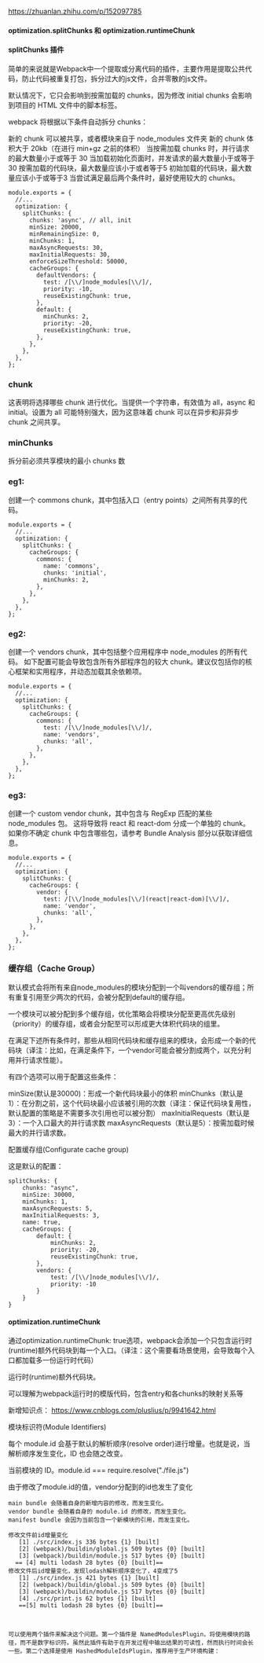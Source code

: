 https://zhuanlan.zhihu.com/p/152097785


####  optimization.splitChunks 和 optimization.runtimeChunk

#### splitChunks 插件

简单的来说就是Webpack中一个提取或分离代码的插件，主要作用是提取公共代码，防止代码被重复打包，拆分过大的js文件，合并零散的js文件。

默认情况下，它只会影响到按需加载的 chunks，因为修改 initial chunks 会影响到项目的 HTML 文件中的脚本标签。

webpack 将根据以下条件自动拆分 chunks：

新的 chunk 可以被共享，或者模块来自于 node_modules 文件夹
新的 chunk 体积大于 20kb（在进行 min+gz 之前的体积）
当按需加载 chunks 时，并行请求的最大数量小于或等于 30
当加载初始化页面时，并发请求的最大数量小于或等于 30
按需加载的代码块，最大数量应该小于或者等于5
初始加载的代码块，最大数量应该小于或等于3
当尝试满足最后两个条件时，最好使用较大的 chunks。


```
module.exports = {
  //...
  optimization: {
    splitChunks: {
      chunks: 'async', // all, init
      minSize: 20000,
      minRemainingSize: 0,
      minChunks: 1,
      maxAsyncRequests: 30,
      maxInitialRequests: 30,
      enforceSizeThreshold: 50000,
      cacheGroups: {
        defaultVendors: {
          test: /[\\/]node_modules[\\/]/,
          priority: -10,
          reuseExistingChunk: true,
        },
        default: {
          minChunks: 2,
          priority: -20,
          reuseExistingChunk: true,
        },
      },
    },
  },
};

```
### chunk
这表明将选择哪些 chunk 进行优化。当提供一个字符串，有效值为 all，async 和 initial。设置为 all 可能特别强大，因为这意味着 chunk 可以在异步和非异步 chunk 之间共享。


### minChunks

拆分前必须共享模块的最小 chunks 数


### eg1:
创建一个 commons chunk，其中包括入口（entry points）之间所有共享的代码。
```
module.exports = {
  //...
  optimization: {
    splitChunks: {
      cacheGroups: {
        commons: {
          name: 'commons',
          chunks: 'initial',
          minChunks: 2,
        },
      },
    },
  },
};

```

### eg2:
创建一个 vendors chunk，其中包括整个应用程序中 node_modules 的所有代码。
如下配置可能会导致包含所有外部程序包的较大 chunk。建议仅包括你的核心框架和实用程序，并动态加载其余依赖项。

```
module.exports = {
  //...
  optimization: {
    splitChunks: {
      cacheGroups: {
        commons: {
          test: /[\\/]node_modules[\\/]/,
          name: 'vendors',
          chunks: 'all',
        },
      },
    },
  },
};

```




### eg3:
创建一个 custom vendor chunk，其中包含与 RegExp 匹配的某些 node_modules 包。
这将导致将 react 和 react-dom 分成一个单独的 chunk。 如果你不确定 chunk 中包含哪些包，请参考 Bundle Analysis 部分以获取详细信息。
```
module.exports = {
  //...
  optimization: {
    splitChunks: {
      cacheGroups: {
        vendor: {
          test: /[\\/]node_modules[\\/](react|react-dom)[\\/]/,
          name: 'vendor',
          chunks: 'all',
        },
      },
    },
  },
};
```


### 缓存组（Cache Group）

默认模式会将所有来自node_modules的模块分配到一个叫vendors的缓存组；所有重复引用至少两次的代码，会被分配到default的缓存组。

一个模块可以被分配到多个缓存组，优化策略会将模块分配至更高优先级别（priority）的缓存组，或者会分配至可以形成更大体积代码块的组里。


在满足下述所有条件时，那些从相同代码块和缓存组来的模块，会形成一个新的代码块（译注：比如，在满足条件下，一个vendor可能会被分割成两个，以充分利用并行请求性能）。

有四个选项可以用于配置这些条件：

minSize(默认是30000)：形成一个新代码块最小的体积
minChunks（默认是1）：在分割之前，这个代码块最小应该被引用的次数（译注：保证代码块复用性，默认配置的策略是不需要多次引用也可以被分割）
maxInitialRequests（默认是3）：一个入口最大的并行请求数
maxAsyncRequests（默认是5）：按需加载时候最大的并行请求数。


配置缓存组(Configurate cache group)

这是默认的配置：
```
splitChunks: {
    chunks: "async",
    minSize: 30000,
    minChunks: 1,
    maxAsyncRequests: 5,
    maxInitialRequests: 3,
    name: true,
    cacheGroups: {
        default: {
            minChunks: 2,
            priority: -20,
            reuseExistingChunk: true,
        },
        vendors: {
            test: /[\\/]node_modules[\\/]/,
            priority: -10
        }
    }
}
```



#### optimization.runtimeChunk
通过optimization.runtimeChunk: true选项，webpack会添加一个只包含运行时(runtime)额外代码块到每一个入口。（译注：这个需要看场景使用，会导致每个入口都加载多一份运行时代码）

运行时(runtime)额外代码块。

可以理解为webpack运行时的模版代码，包含entry和各chunks的映射关系等



新增知识点：
https://www.cnblogs.com/pluslius/p/9941642.html

模块标识符(Module Identifiers)

每个 module.id 会基于默认的解析顺序(resolve order)进行增量。也就是说，当解析顺序发生变化，ID 也会随之改变。

当前模块的 ID。module.id === require.resolve("./file.js")

由于修改了module.id的值，vendor分配到的id也发生了变化

```
main bundle 会随着自身的新增内容的修改，而发生变化。
vendor bundle 会随着自身的 module.id 的修改，而发生变化。
manifest bundle 会因为当前包含一个新模块的引用，而发生变化。

修改文件前id增量变化
   [1] ./src/index.js 336 bytes {1} [built]
   [2] (webpack)/buildin/global.js 509 bytes {0} [built]
   [3] (webpack)/buildin/module.js 517 bytes {0} [built]
  == [4] multi lodash 28 bytes {0} [built]==
修改文件后id增量变化，发现lodash解析顺序变化了，4变成了5
   [1] ./src/index.js 421 bytes {1} [built]
   [2] (webpack)/buildin/global.js 509 bytes {0} [built]
   [3] (webpack)/buildin/module.js 517 bytes {0} [built]
   [4] ./src/print.js 62 bytes {1} [built]
   ==[5] multi lodash 28 bytes {0} [built]==
   


可以使用两个插件来解决这个问题。第一个插件是 NamedModulesPlugin，将使用模块的路径，而不是数字标识符。虽然此插件有助于在开发过程中输出结果的可读性，然而执行时间会长一些。第二个选择是使用 HashedModuleIdsPlugin，推荐用于生产环境构建：
```